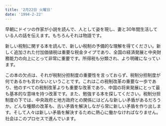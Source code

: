 ```yaml
---
title: '2月22日 火曜日'
date: '1994-2-22'
---
```

早朝にドイツの作家が小説を読んで、人として姿を現し、妻と30年間生活している人の話を伝えます。もちろんそれは物語です。

新しい税制に関する本を読んで、新しい税制の予備的な理解を得てください。新しく追加された付加価値税は重要な税金タイプであり、全国の経済発展と中央財務能力の向上にとって非常に重要です。所得税も分類され、より明確になっています。

この本の欠点は、それが税制分担制度の重要性を言っておらず、税制分担制度が何であるかも言わないということです。これはこの税制改革の重要な一歩であり、他のすべての税制改革よりも重要な改革であり、中国の将来発展にとって最も基本的な意味を持つ改革です。また、勉強する本を探してください。税制分担制度の下では、中央政府と地方政府との関係にはどんな新しい矛盾があるだろうか。どんな種類の改革も、古い矛盾を解決しながら常に新しい矛盾を作り出します。そして人々は新しい矛盾を解決するために熱心に働かなければなりません。社会はこのプロセスで進んでいます。